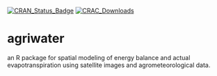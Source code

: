 
[![CRAN\_Status\_Badge](https://www.r-pkg.org/badges/version/sidrar)](https://CRAN.R-project.org/package=agriwater) [![CRAC\_Downloads](https://cranlogs.r-pkg.org/badges/grand-total/agriwater)](https://CRAN.R-project.org/package=agriwater)



# agriwater
an R package for spatial modeling of energy balance and actual evapotranspiration using satellite images and agrometeorological data.
